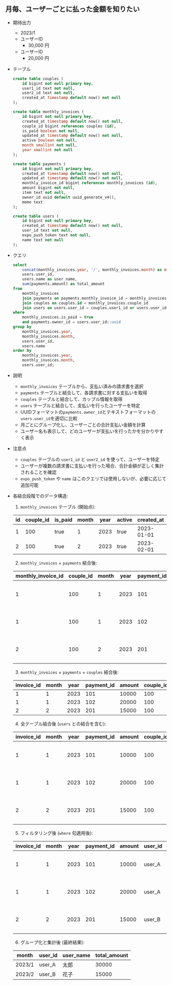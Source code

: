 ## 月毎、ユーザーごとに払った金額を知りたい
- 期待出力
    - 2023/1
    - ユーザーID
        - 30,000 円
    - ユーザーID
        - 20,000 円 

- テーブル
    ````sql
    create table couples (
        id bigint not null primary key,
        user1_id text not null,
        user2_id text not null,
        created_at timestamp default now() not null
    );

    create table monthly_invoices (
        id bigint not null primary key,
        created_at timestamp default now() not null,
        couple_id bigint references couples (id),
        is_paid boolean not null,
        updated_at timestamp default now() not null,
        active boolean not null,
        month smallint not null,
        year smallint not null
    );

    create table payments (
        id bigint not null primary key,
        created_at timestamp default now() not null,
        updated_at timestamp default now() not null,
        monthly_invoice_id bigint references monthly_invoices (id),
        amount bigint not null,
        item text not null,
        owner_id uuid default uuid_generate_v4(),
        memo text
    );

    create table users (
        id bigint not null primary key,
        created_at timestamp default now() not null,
        user_id text not null,
        expo_push_token text not null,
        name text not null
    );
    ````

- クエリ
    ```sql
    select
        concat(monthly_invoices.year, '/', monthly_invoices.month) as month,
        users.user_id,
        users.name as user_name,
        sum(payments.amount) as total_amount
    from
        monthly_invoices
        join payments on payments.monthly_invoice_id = monthly_invoices.id
        join couples on couples.id = monthly_invoices.couple_id
        join users on users.user_id = couples.user1_id or users.user_id = couples.user2_id
    where
        monthly_invoices.is_paid = true
        and payments.owner_id = users.user_id::uuid
    group by
        monthly_invoices.year,
        monthly_invoices.month,
        users.user_id,
        users.name
    order by
        monthly_invoices.year,
        monthly_invoices.month,
        users.user_id;
    ```
- 説明
    - `monthly_invoices` テーブルから、支払い済みの請求書を選択
    - `payments` テーブルと結合して、各請求書に対する支払いを取得
    - `couples` テーブルと結合して、カップル情報を取得
    - `users` テーブルと結合して、支払いを行ったユーザーを特定
    - UUIDフォーマットの`payments.owner_id`とテキストフォーマットの`users.user_id`を適切に比較
    - 月ごとにグループ化し、ユーザーごとの合計支払い金額を計算
    - ユーザー名も表示して、どのユーザーが支払いを行ったかを分かりやすく表示
- 注意点
    - `couples` テーブルの `user1_id` と `user2_id` を使って、ユーザーを特定
    - ユーザーが複数の請求書に支払いを行った場合、合計金額が正しく集計されることを確認
    - `expo_push_token` や `name` はこのクエリでは使用しないが、必要に応じて追加可能

- 各結合段階でのデータ構造:

    1. `monthly_invoices` テーブル (開始点):

    | id | couple_id | is_paid | month | year | active | created_at | updated_at |
    |----|-----------|---------|-------|------|--------|------------|------------|
    | 1  | 100       | true    | 1     | 2023 | true   | 2023-01-01 | 2023-01-31 |
    | 2  | 100       | true    | 2     | 2023 | true   | 2023-02-01 | 2023-02-28 |

    2. `monthly_invoices` + `payments` 結合後:
    
    | monthly_invoice_id | couple_id | month | year | payment_id | amount | item     | owner_id                              |
    |-------------------|-----------|-------|------|------------|--------|----------|---------------------------------------|
    | 1                 | 100       | 1     | 2023 | 101        | 10000  | 食費      | 550e8400-e29b-41d4-a716-446655440000 |
    | 1                 | 100       | 1     | 2023 | 102        | 20000  | 家賃      | 550e8400-e29b-41d4-a716-446655440000 |
    | 2                 | 100       | 2     | 2023 | 201        | 15000  | 光熱費    | 6ba7b810-9dad-11d1-80b4-00c04fd430c8 |

    3. `monthly_invoices` + `payments` + `couples` 結合後:

    | invoice_id | month | year | payment_id | amount | couple_id | user1_id | user2_id                         |
    |------------|-------|------|------------|--------|-----------|----------|----------------------------------|
    | 1          | 1     | 2023 | 101        | 10000  | 100       | user_A   | user_B                           |
    | 1          | 1     | 2023 | 102        | 20000  | 100       | user_A   | user_B                           |
    | 2          | 2     | 2023 | 201        | 15000  | 100       | user_A   | user_B                           |

    4. 全テーブル結合後 (`users` との結合を含む):

    | invoice_id | month | year | payment_id | amount | couple_id | user_id | name   | owner_id                              |
    |------------|-------|------|------------|--------|-----------|---------|--------|---------------------------------------|
    | 1          | 1     | 2023 | 101        | 10000  | 100       | user_A  | 太郎    | 550e8400-e29b-41d4-a716-446655440000 |
    | 1          | 1     | 2023 | 102        | 20000  | 100       | user_A  | 太郎    | 550e8400-e29b-41d4-a716-446655440000 |
    | 2          | 2     | 2023 | 201        | 15000  | 100       | user_B  | 花子    | 6ba7b810-9dad-11d1-80b4-00c04fd430c8 |

    5. フィルタリング後 (`where` 句適用後):

    | invoice_id | month | year | payment_id | amount | user_id | name   | owner_id                              |
    |------------|-------|------|------------|--------|---------|--------|---------------------------------------|
    | 1          | 1     | 2023 | 101        | 10000  | user_A  | 太郎    | 550e8400-e29b-41d4-a716-446655440000 |
    | 1          | 1     | 2023 | 102        | 20000  | user_A  | 太郎    | 550e8400-e29b-41d4-a716-446655440000 |
    | 2          | 2     | 2023 | 201        | 15000  | user_B  | 花子    | 6ba7b810-9dad-11d1-80b4-00c04fd430c8 |

    6. グループ化と集計後 (最終結果):

    | month   | user_id | user_name | total_amount |
    |---------|---------|-----------|--------------|
    | 2023/1  | user_A  | 太郎       | 30000        |
    | 2023/2  | user_B  | 花子       | 15000        |

